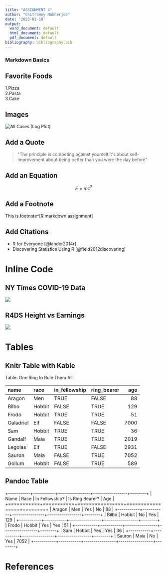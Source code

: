 ```yaml
---
title: "ASSIGNMENT 4"
author: "Chitramoy Mukherjee"
date: '2023-01-18'
output:
  word_document: default
  html_document: default
  pdf_document: default
bibliography: bibliography.bib
---
```


### Markdown Basics


## Favorite Foods
1.Pizza  
2.Pasta  
3.Cake  

## Images

![All Cases (Log Plot)](C:\Users\chitro\Desktop\dsc520-fork-chitro\completed\assignment04\plots\10-all-cases-log.png "All Cases (Log Plot)")

## Add a Quote

> "The principle is competing against yourself.it's about self-improvement about being better than you were the day before"
  
## Add an Equation

$$E = mc^{2}$$

## Add a Footnote

This is footnote^[R markdown assignment]

## Add Citations

* R for Everyone [@lander2014r]
* Discovering Statistics Using R [@field2012discovering]

# Inline Code



## NY Times COVID-19 Data
![](assignment_04_LastnameFirstname_files/figure-docx/unnamed-chunk-2-1.png)<!-- -->

## R4DS Height vs Earnings
![](assignment_04_LastnameFirstname_files/figure-docx/unnamed-chunk-3-1.png)<!-- -->

# Tables

## Knitr Table with Kable


Table: One Ring to Rule Them All

|name      |race   |in_fellowship |ring_bearer |  age|
|:---------|:------|:-------------|:-----------|----:|
|Aragon    |Men    |TRUE          |FALSE       |   88|
|Bilbo     |Hobbit |FALSE         |TRUE        |  129|
|Frodo     |Hobbit |TRUE          |TRUE        |   51|
|Galadriel |Elf    |FALSE         |FALSE       | 7000|
|Sam       |Hobbit |TRUE          |TRUE        |   36|
|Gandalf   |Maia   |TRUE          |TRUE        | 2019|
|Legolas   |Elf    |TRUE          |FALSE       | 2931|
|Sauron    |Maia   |FALSE         |TRUE        | 7052|
|Gollum    |Hobbit |FALSE         |TRUE        |  589|

## Pandoc Table
+-----------+-----------+----------------+-----------------+--------+
| Name      | Race      | In Fellowship? | Is Ring Bearer? | Age    |
+===========+===========+================+=================+========+
| Aragon    | Men       | Yes            | No              | 88     |
+-----------+-----------+----------------+-----------------+--------+
| Bilbo     | Hobbit    | No             | Yes             | 129    |
+-----------+-----------+----------------+-----------------+--------+
| Frodo     | Hobbit    | Yes            | Yes             | 51     |
+-----------+-----------+----------------+-----------------+--------+
| Sam       | Hobbit    | Yes            | Yes             | 36     |
+-----------+-----------+----------------+-----------------+--------+
| Sauron    | Maia      | No             | Yes             | 7052   |
+-----------+-----------+----------------+-----------------+--------+

# References
